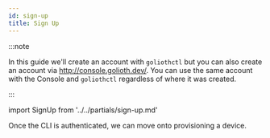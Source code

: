 ```yaml
---
id: sign-up
title: Sign Up
---
```


:::note

In this guide we'll create an account with `goliothctl` but you can also create an account via http://console.golioth.dev/. You can use the same account with the Console and `goliothctl` regardless of where it was created.

:::

import SignUp from '../../partials/sign-up.md'

<SignUp/>

Once the CLI is authenticated, we can move onto provisioning a device.
